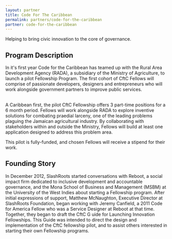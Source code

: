 ```yaml
---
layout: partner
title: Code For The Caribbean
permalink: partners/code-for-the-caribbean
partner: code-for-the-caribbean
---
```

Helping to bring civic innovation to the core of governance.
<!--more-->
## Program Description

In it's first year Code for the Caribbean has teamed up with the Rural Area
Development Agency (RADA), a subsidiary of the Ministry of Agriculture, to
launch a pilot Fellowship Program. The first cohort of CftC Fellows will
comprise of passionate developers, designers and entrepreneurs who will work
alongside government partners to improve public services.<br><br>

A Caribbean first, the pilot CftC Fellowship offers 3 part-time positions for a
6 month period. Fellows will work alongside RADA to explore inventive solutions
for combating praedial larceny, one of the leading problems plaguing the Jamaican
agricultural industry. By collaborating with stakeholders within and outside
the Ministry, Fellows will build at least one application designed to
address this problem area.

This pilot is fully-funded, and chosen Fellows will receive a stipend for their work.

## Founding Story
In December 2012, SlashRoots started conversations with Reboot, a social impact
firm dedicated to inclusive development and accountable governance, and the
Mona School of Business and Management (MSBM) at the University of the West
Indies about starting a Fellowship program. After initial expressions of support,
Matthew McNaughton, Executive Director at SlashRoots Foundation, began working
with Jeremy Canfield, a 2011 Code for America Fellow who was a Service
Designer at Reboot at that time. Together, they began to draft the CftC G
uide for Launching Innovation Fellowships. This Guide was intended to direct
the design and implementation of the CftC fellowship pilot, and to assist
others interested in starting their own Fellowship programs.
